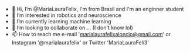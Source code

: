 - 👋 Hi, I’m @MariaLauraFelix, I'm from Brasil and I'm an enginner student
- 👀 I’m interested in robotics and neuroscience 
- 🌱 I’m currently learning machine learning
- 💞️ I’m looking to collaborate on ... (I don't know lol)
- 📫 How to reach me e-mail 'marialaurafelixaloncio@gmail.com' or Instagram '@marialaurafelix' or Twitter 'MariaLauraFeli3'

<!---
MariaLauraFelix/MariaLauraFelix is a ✨ special ✨ repository because its `README.md` (this file) appears on your GitHub profile.
You can click the Preview link to take a look at your changes.
--->
